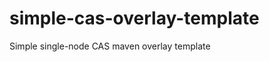 simple-cas-overlay-template
===========================

Simple single-node CAS maven overlay template
